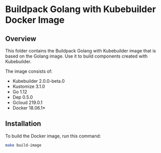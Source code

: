 # Buildpack Golang with Kubebuilder Docker Image

## Overview

This folder contains the Buildpack Golang with Kubebuilder image that is based on the Golang image. Use it to build components created with Kubebuilder.

The image consists of:

- Kubebuilder 2.0.0-beta.0
- Kustomize 3.1.0
- Go 1.12
- Dep 0.5.0
- Gcloud 219.0.1
- Docker 18.06.1*

## Installation

To build the Docker image, run this command:

```bash
make build-image
```
